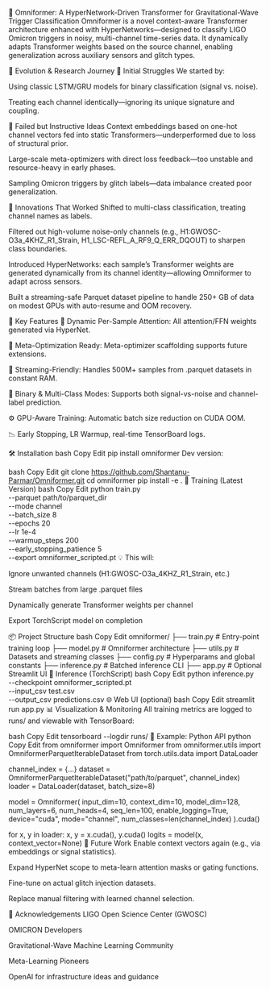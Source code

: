 💫 Omniformer: A HyperNetwork-Driven Transformer for Gravitational-Wave Trigger Classification
Omniformer is a novel context-aware Transformer architecture enhanced with HyperNetworks—designed to classify LIGO Omicron triggers in noisy, multi-channel time-series data. It dynamically adapts Transformer weights based on the source channel, enabling generalization across auxiliary sensors and glitch types.

🔄 Evolution & Research Journey
🧱 Initial Struggles
We started by:

Using classic LSTM/GRU models for binary classification (signal vs. noise).

Treating each channel identically—ignoring its unique signature and coupling.

🧪 Failed but Instructive Ideas
Context embeddings based on one-hot channel vectors fed into static Transformers—underperformed due to loss of structural prior.

Large-scale meta-optimizers with direct loss feedback—too unstable and resource-heavy in early phases.

Sampling Omicron triggers by glitch labels—data imbalance created poor generalization.

🚀 Innovations That Worked
Shifted to multi-class classification, treating channel names as labels.

Filtered out high-volume noise-only channels (e.g., H1:GWOSC-O3a_4KHZ_R1_Strain, H1_LSC-REFL_A_RF9_Q_ERR_DQOUT) to sharpen class boundaries.

Introduced HyperNetworks: each sample’s Transformer weights are generated dynamically from its channel identity—allowing Omniformer to adapt across sensors.

Built a streaming-safe Parquet dataset pipeline to handle 250+ GB of data on modest GPUs with auto-resume and OOM recovery.

🎯 Key Features
🔀 Dynamic Per-Sample Attention: All attention/FFN weights generated via HyperNet.

🧠 Meta-Optimization Ready: Meta-optimizer scaffolding supports future extensions.

🧼 Streaming-Friendly: Handles 500M+ samples from .parquet datasets in constant RAM.

🧮 Binary & Multi-Class Modes: Supports both signal-vs-noise and channel-label prediction.

⚙️ GPU-Aware Training: Automatic batch size reduction on CUDA OOM.

📉 Early Stopping, LR Warmup, real-time TensorBoard logs.

🛠️ Installation
bash
Copy
Edit
pip install omniformer
Dev version:

bash
Copy
Edit
git clone https://github.com/Shantanu-Parmar/Omniformer.git
cd omniformer
pip install -e .
🚀 Training (Latest Version)
bash
Copy
Edit
python train.py \
  --parquet path/to/parquet_dir \
  --mode channel \
  --batch_size 8 \
  --epochs 20 \
  --lr 1e-4 \
  --warmup_steps 200 \
  --early_stopping_patience 5 \
  --export omniformer_scripted.pt
💡 This will:

Ignore unwanted channels (H1:GWOSC-O3a_4KHZ_R1_Strain, etc.)

Stream batches from large .parquet files

Dynamically generate Transformer weights per channel

Export TorchScript model on completion

📦 Project Structure
bash
Copy
Edit
omniformer/
├── train.py                 # Entry-point training loop
├── model.py                 # Omniformer architecture
├── utils.py                 # Datasets and streaming classes
├── config.py                # Hyperparams and global constants
├── inference.py             # Batched inference CLI
├── app.py                   # Optional Streamlit UI
🧪 Inference (TorchScript)
bash
Copy
Edit
python inference.py \
  --checkpoint omniformer_scripted.pt \
  --input_csv test.csv \
  --output_csv predictions.csv
🌐 Web UI (optional)
bash
Copy
Edit
streamlit run app.py
📊 Visualization & Monitoring
All training metrics are logged to runs/ and viewable with TensorBoard:

bash
Copy
Edit
tensorboard --logdir runs/
🧠 Example: Python API
python
Copy
Edit
from omniformer import Omniformer
from omniformer.utils import OmniformerParquetIterableDataset
from torch.utils.data import DataLoader

channel_index = {...}
dataset = OmniformerParquetIterableDataset("path/to/parquet", channel_index)
loader = DataLoader(dataset, batch_size=8)

model = Omniformer(
    input_dim=10,
    context_dim=10,
    model_dim=128,
    num_layers=6,
    num_heads=4,
    seq_len=100,
    enable_logging=True,
    device="cuda",
    mode="channel",
    num_classes=len(channel_index)
).cuda()

for x, y in loader:
    x, y = x.cuda(), y.cuda()
    logits = model(x, context_vector=None)
🧬 Future Work
Enable context vectors again (e.g., via embeddings or signal statistics).

Expand HyperNet scope to meta-learn attention masks or gating functions.

Fine-tune on actual glitch injection datasets.

Replace manual filtering with learned channel selection.

🙏 Acknowledgements
LIGO Open Science Center (GWOSC)

OMICRON Developers

Gravitational-Wave Machine Learning Community

Meta-Learning Pioneers

OpenAI for infrastructure ideas and guidance
